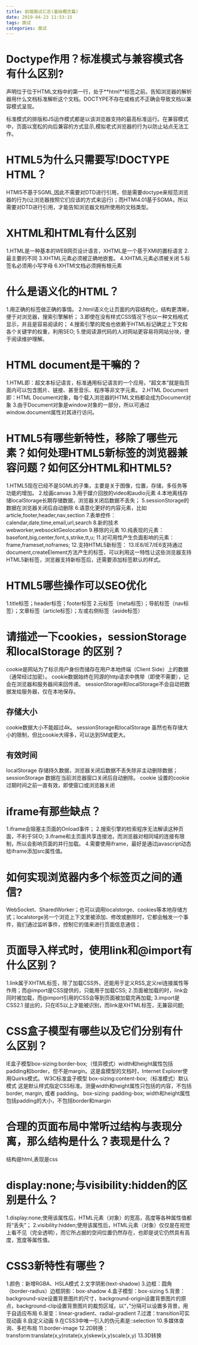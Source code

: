 ```yaml
---
title: 前端面试汇总(基础概念篇)
date: 2019-04-23 11:53:15
tags: 面试
categories: 面试
---
```


# Doctype作用？标准模式与兼容模式各有什么区别?

<!DOCTYPE>声明位于位于HTML文档中的第一行，处于**html**标签之前。告知浏览器的解析器用什么文档标准解析这个文档。DOCTYPE不存在或格式不正确会导致文档以兼容模式呈现。

标准模式的排版和JS运作模式都是以该浏览器支持的最高标准运行。在兼容模式中，页面以宽松的向后兼容的方式显示,模拟老式浏览器的行为以防止站点无法工作。

<!--more-->

# HTML5为什么只需要写!DOCTYPE HTML？

HTMl5不基于SGML,因此不需要对DTD进行引用，但是需要doctype来规范浏览器的行为(让浏览器按照它们应该的方式来运行)；而HTMl4.01基于SGMA，所以需要对DTD进行引用，才能告知浏览器文档所使用的文档类型。

# XHTML和HTML有什么区别

1.HTML是一种基本的WEB网页设计语言，XHTML是一个基于XMl的置标语言
2.最主要的不同
3.XHTML元素必须被正确地嵌套。
4.XHTML元素必须被关闭
5.标签名必须用小写字母
6.XHTMl文档必须拥有根元素

# 什么是语义化的HTML？

1.用正确的标签做正确的事情。
2.html语义化让页面的内容结构化，结构更清晰，便于对浏览器，搜索引擎解析；
3.即使在没有样式CSS情况下也以一种文档格式显示，并且是容易阅读的；
4.搜索引擎的爬虫也依赖于HTML标记确定上下文和各个关键字的权重，利用SEO;
5.使阅读源代码的人对网站更容易将网站分块，便于阅读维护理解。

# HTML document是干嘛的？
1.HTML即：超文本标记语言，标准通用标记语言的一个应用，“超文本”就是指页面内可以包含图片、链接、甚至音乐、程序等非文字元素。
2.HTML Document即：HTML Document对象，每个载入浏览器的HTML文档都会成为Document对象
3.由于Document对象是window对象的一部分，所以可通过window.document属性对其进行访问。

# HTML5有哪些新特性，移除了哪些元素？如何处理HTML5新标签的浏览器兼容问题？如何区分HTML和HTML5?

1.HTML5现在已经不是SGML的子集，主要是关于图像，位置，存储，多任务等功能的增加。
2.绘画canvas
3.用于媒介回放的video和audio元素
4.本地离线存储localStorage长期存储数据，浏览器关闭后数据不丢失；
5.sessionStorage的数据在浏览器关闭后自动删除
6.语意化更好的内容元素，比如article,footer,header,nav,section
7.表单控件：calendar,date,time,email,url,search
8.新的技术webworker,websocktGeolocation
9.移除的元素
10.纯表现的元素：basefont,big,center,font,s,strike,tt,u;
11.对可用性产生负面影响的元素：frame,frameset,noframes;
12.支持HTML5新标签：
13.IE8/IE7/IE6支持通过document,createElement方法产生的标签，可以利用这一特性让这些浏览器支持HTML5新标签，浏览器支持新标签后，还需要添加标签默认的样式。

# HTML5哪些操作可以SEO优化
1.title标签；header标签；footer标签
2.元标签（meta标签）；导航标签（nav标签）；文章标签（article标签）；左或右侧标签（aside标签）

# 请描述一下cookies，sessionStorage和localStorage 的区别？

cookie是网站为了标示用户身份而储存在用户本地终端（Client Side）上的数据（通常经过加密）。
cookie数据始终在同源的http请求中携带（即使不需要），记会在浏览器和服务器间来回传递。
sessionStorage和localStorage不会自动把数据发给服务器，仅在本地保存。

## 存储大小
cookie数据大小不能超过4k。
sessionStorage和localStorage 虽然也有存储大小的限制，但比cookie大得多，可以达到5M或更大。

## 有效时间
localStorage    存储持久数据，浏览器关闭后数据不丢失除非主动删除数据；
sessionStorage  数据在当前浏览器窗口关闭后自动删除。
cookie          设置的cookie过期时间之前一直有效，即使窗口或浏览器关闭

# iframe有那些缺点？ 

1.iframe会阻塞主页面的Onload事件；
2.搜索引擎的检索程序无法解读这种页面，不利于SEO;
3.iframe和主页面共享连接池，而浏览器对相同域的连接有限制，所以会影响页面的并行加载。
4.需要使用iframe，最好是通过javascript动态给iframe添加src属性值。

# 如何实现浏览器内多个标签页之间的通信?

WebSocket、SharedWorker；也可以调用localstorge、cookies等本地存储方式；localstorge另一个浏览上下文里被添加、修改或删除时，它都会触发一个事件，我们通过监听事件，控制它的值来进行页面信息通信；

# 页面导入样式时，使用link和@import有什么区别？
1.link属于XHTML标签，除了加载CSS外，还能用于定义RSS,定义rel连接属性等作用；而@import是CSS提供的，只能用于加载CSS;
2.页面被加载的时，link会同时被加载，而@import引用的CSS会等到页面被加载完再加载;
3.import是CSS2.1 提出的，只在IE5以上才能被识别，而link是XHTML标签，无兼容问题;

# CSS盒子模型有哪些以及它们分别有什么区别？

IE盒子模型box-sizing:border-box;（怪异模式）width和height属性包括padding和border，但不是margin。这是盒模型的文档时，Internet Explorer使用Quirks模式。
W3C标准盒子模型 box-sizing:content-box;（标准模式）默认模式 这是默认样式指定CSS标准。测量width和height属性只包括的内容，不包括border, margin, 或者 padding。
box-sizing: padding-box; width和height属性包括padding的大小，不包括border和margin

# 合理的页面布局中常听过结构与表现分离，那么结构是什么？表现是什么？

结构是html,表现是css

# display:none;与visibility:hidden的区别是什么？

1.display:none;使用该属性后，HTML元素（对象）的宽高，高度等各种属性值都将“丢失”；
2.visibility:hidden;使用该属性后，HTML元素（对象）仅仅是在视觉上看不见（完全透明），而它所占据的空间位置仍然存在，也即是说它仍然具有高度，宽度等属性值。

# CSS3新特性有哪些？

1.颜色：新增RGBA、HSLA模式
2.文字阴影(text-shadow)
3.边框：圆角（border-radius）边框阴影：box-shadow
4.盒子模型：box-sizing
5.背景：background-size设置背景图片的尺寸，background-origin设置背景图片的原点，background-clip设置背景图片的裁剪区域，以“，”分隔可以设置多背景，用于自适应布局
6.渐变：linear-gradient、radial-gradient
7.过渡：transition可实现动画
8.自定义动画
9.在CSS3中唯一引入的伪元素是::selection
10.多媒体查询、多栏布局
11.border-image
12.2D转换：transform:translate(x,y)rotate(x,y)skew(x,y)scale(x,y)
13.3D转换